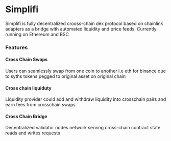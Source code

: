 # Simplifi


Simplifi is fully decentralized crooss-chain dex protocol based on chainlink adapters as a bridge with automated liquidity and price feeds. Currently running on Ethereum and BSC


### Features 

#### Cross Chain Swaps

Users can seamlessly swap from one coin to another i.e eth for binance due to syths tokens pegged to original asset on original chain


#### Cross chain liquiduty

Liquidity provider could add and withdraw liquidity into crosschain pairs and earn fees from crosschain swaps 


#### Cross Chain Bridge

Decentralized validator nodes network serving cross-chain contract state reads and writes requests
